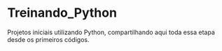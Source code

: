 # Treinando_Python
Projetos iniciais utilizando Python, compartilhando aqui toda essa etapa desde os primeiros códigos.
